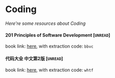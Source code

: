 # Coding
*Here're some resources about Coding*



#### 201 Principles of Software Development [`UNREAD`]
book link: [here](https://pan.baidu.com/s/1cYixGw6Kqsfwn4tpL7-tHQ), with extraction code: `bbvc`



#### 代码大全 中文第2版 [`UNREAD`]
book link: [here](https://pan.baidu.com/s/16iYN72altqYxh5v8ky59HQ), with extraction code: `whtf`


